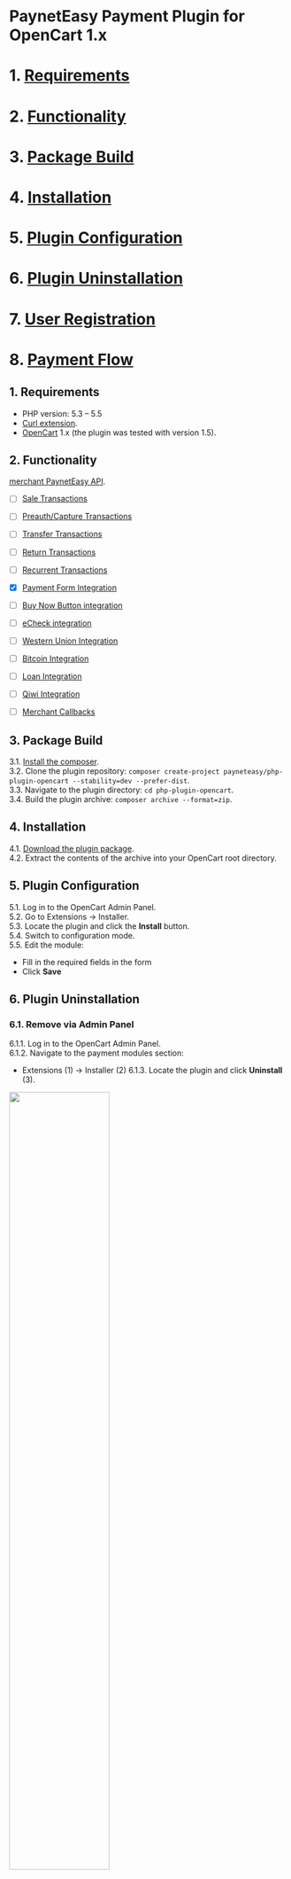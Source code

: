 # PaynetEasy Payment Plugin for OpenCart 1.x

# 1. [Requirements](https://github.com/annihilatoratm/opencart-doc/blob/main/documentation/doc-eng.md#1-requirements-1)
# 2. [Functionality](https://github.com/annihilatoratm/opencart-doc/blob/main/documentation/doc-eng.md#2-functionality-1)
# 3. [Package Build](https://github.com/annihilatoratm/opencart-doc/blob/main/documentation/doc-eng.md#3-package-build-1)
# 4. [Installation](https://github.com/annihilatoratm/opencart-doc/blob/main/documentation/doc-eng.md#4-installation-1)
# 5. [Plugin Configuration](https://github.com/annihilatoratm/opencart-doc/blob/main/documentation/doc-eng.md#5-plugin-configuration-1)
# 6. [Plugin Uninstallation](https://github.com/annihilatoratm/opencart-doc/blob/main/documentation/doc-eng.md#6-plugin-uninstallation-1)
# 7. [User Registration](https://github.com/annihilatoratm/opencart-doc/blob/main/documentation/doc-eng.md#7-user-registration-1)
# 8. [Payment Flow](https://github.com/annihilatoratm/opencart-doc/blob/main/documentation/doc-eng.md#8-payment-flow-1)

## 1. Requirements

* PHP version: 5.3 – 5.5  
* [Curl extension](http://php.net/manual/en/book.curl.php).  
* [OpenCart](http://www.opencart.com/index.php?route=download/download) 1.x (the plugin was tested with version 1.5).  

## 2. Functionality

[merchant PaynetEasy API](http://wiki.payneteasy.com/index.php/PnE:Merchant_API).
- [ ] [Sale Transactions](http://wiki.payneteasy.com/index.php/PnE:Sale_Transactions)
- [ ] [Preauth/Capture Transactions](http://wiki.payneteasy.com/index.php/PnE:Preauth/Capture_Transactions)
- [ ] [Transfer Transactions](http://wiki.payneteasy.com/index.php/PnE:Transfer_Transactions)
- [ ] [Return Transactions](http://wiki.payneteasy.com/index.php/PnE:Return_Transactions)
- [ ] [Recurrent Transactions](http://wiki.payneteasy.com/index.php/PnE:Recurrent_Transactions)
- [x] [Payment Form Integration](http://wiki.payneteasy.com/index.php/PnE:Payment_Form_integration)
- [ ] [Buy Now Button integration](http://wiki.payneteasy.com/index.php/PnE:Buy_Now_Button_integration)
- [ ] [eCheck integration](http://wiki.payneteasy.com/index.php/PnE:eCheck_integration)
- [ ] [Western Union Integration](http://wiki.payneteasy.com/index.php/PnE:Western_Union_Integration)
- [ ] [Bitcoin Integration](http://wiki.payneteasy.com/index.php/PnE:Bitcoin_integration)
- [ ] [Loan Integration](http://wiki.payneteasy.com/index.php/PnE:Loan_integration)
- [ ] [Qiwi Integration](http://wiki.payneteasy.com/index.php/PnE:Qiwi_integration)
- [ ] [Merchant Callbacks](http://wiki.payneteasy.com/index.php/PnE:Merchant_Callbacks)


## 3. Package Build

3.1. [Install the composer](http://getcomposer.org/doc/00-intro.md).  
3.2. Clone the plugin repository: `composer create-project payneteasy/php-plugin-opencart --stability=dev --prefer-dist`.  
3.3. Navigate to the plugin directory: `cd php-plugin-opencart`.  
3.4. Build the plugin archive: `composer archive --format=zip`.  

## 4. Installation
 
4.1. [Download the plugin package](#get_package).  
4.2. Extract the contents of the archive into your OpenCart root directory.  

## 5. Plugin Configuration

5.1. Log in to the OpenCart Admin Panel.  
5.2. Go to Extensions → Installer.  
5.3. Locate the plugin and click the **Install** button.  
5.4. Switch to configuration mode.  
5.5. Edit the module:
 * Fill in the required fields in the form
 * Click **Save**

## 6. Plugin Uninstallation

### 6.1. Remove via Admin Panel

6.1.1. Log in to the OpenCart Admin Panel.  
6.1.2. Navigate to the payment modules section:   
 * Extensions (1) → Installer (2)
6.1.3. Locate the plugin and click **Uninstall** (3).  

<img src="/images/opencart-delete-1.png" width=60% height=60%>

### 6.2. Manually Delete Plugin Files  

Remove the following files manually:  

* `admin/controller/payment/payneteasy_form.php`
* `admin/language/english/payment/payneteasy_form.php`
* `admin/model/payment/payneteasy_form.php`
* `admin/view/image/payment/payneteasy.png`
* `admin/view/template/payment/payneteasy_form.php`
* `catalog/controller/payment/payneteasy_form.php`
* `catalog/language/english/payment/payneteasy_form.php`
* `catalog/model/payment/payneteasy_form.php`
* `catalog/view/theme/default/template/payment/payneteasy_form_checkout.php`
* `catalog/view/theme/default/template/payment/payneteasy_form_error.php`
* `vendor/composer/`
* `vendor/payneteasy/`
* `vendor/autoload.php`

## 7. User Registration
  
7.1. Click the **My Account** button at the top of the main page. In the dropdown menu, select **Register** to open the User Registration page.  

<img src="/images/opencart-register-1.png" width=60% height=60%>

7.2. On the **Register Account** page, fill in all required personal information, set your password, agree to the _Privacy Policy_, and click the **Continue** button.  

<img src="/images/opencart-register-2.png" width=60% height=60%> <img src="/images/opencart-register-3.png" width=60% height=60%>

## 8. Payment Flow

8.1. Navigate to the desired product category (e.g., Phones & PDAs). Select a product and click the **Add to Cart** button.  

<img src="/images/opencart-1-upd.png" width=60% height=60%> <img src="/images/opencart-2.png" width=60% height=60%> <img src="/images/opencart-3.png" width=60% height=60%>
  
8.2. After adding the item to the cart, a success message will appear. Click the **Shopping Cart** button and choose:   
   * **View Cart** to review the cart contents
   * **Checkout** to proceed directly to the checkout

<img src="/images/opencart-4.png" width=60% height=60%> <img src="/images/opencart-5.png" width=60% height=60%> <img src="/images/opencart-6.png" width=60% height=60%>
  
8.3. On the _Checkout_ page:  
 * Fill in the required _Shipping Address_.
 * Choose a _Shipping Method_ and a _Payment Method_.
 * In the Payment Method Options pop-up, select the _PaynetEasy payment method_.
 * Click **Place Order** to continue.

<img src="/images/opencart-7.png" width=60% height=60%> <img src="/images/opencart-9.png" width=60% height=60%>
<img src="/images/opencart-8-2.png" width=60% height=60%> <img src="/images/opencart-10.png" width=60% height=60%>
<img src="/images/opencart-11.png" width=60% height=60%>

8.4. On the _PaynetEasy Payment Form_, enter your credit card details. Click **Process Payment** and wait for the transaction to complete.  

<img src="/images/opencart-12.png" width=60% height=60%>
<img src="/images/opencart-13.png" width=60% height=60%>
<img src="/images/opencart-14.png" width=60% height=60%>
